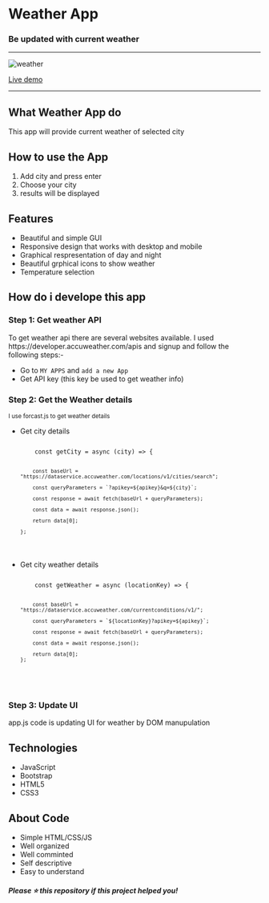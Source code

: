 <h1>Weather App</h1>
<h3>Be updated with current weather</h3>
<hr>

![weather](https://user-images.githubusercontent.com/49762757/116299445-2665ed80-a7b7-11eb-9072-7335aae19ce1.jpg)


<a href="https://hamzaweatherapp.netlify.app/">Live demo</a>

<hr>

<h2>What Weather App do</h2>
<p>This app will provide current weather of selected city</p>

<h2>How to use the App</h2>
<ol>
    <li>Add city and press enter</li>
    <li>Choose your city</li>
    <li>results will be displayed</li>    
</ol>

<h2>Features</h2>
<ul>
    <li>Beautiful and simple GUI</li>
    <li>Responsive design that works with desktop and mobile</li>
    <li>Graphical respresentation of day and night</li>
    <li>Beautiful grphical icons to show weather</li>
    <li>Temperature selection</li>    
</ul>

<h2>How do i develope this app</h2>
<h3>Step 1: Get weather API</h3>
<p>To get weather api there are several websites available. I used https://developer.accuweather.com/apis  and signup and follow the following steps:-</p>
<ul>
    <li>Go to <code>MY APPS</code> and <code>add a new App</code></li>
    <li>Get API key (this key be used to get weather info)</li>
</ul>

<h3>Step 2: Get the Weather details</h3>
<small>I use forcast.js to get weather details</small>
<ul>
    <li>Get city details</li>
<code>
<pre>
    const getCity = async (city) => {
        
        const baseUrl = "https://dataservice.accuweather.com/locations/v1/cities/search";

        const queryParameters = `?apikey=${apikey}&q=${city}`;

        const response = await fetch(baseUrl + queryParameters);

        const data = await response.json();

        return data[0];

    };

</pre>
</code>

<li>Get city weather details</li>
<code>
<pre>
    const getWeather = async (locationKey) => {

        const baseUrl = "https://dataservice.accuweather.com/currentconditions/v1/";

        const queryParameters = `${locationKey}?apikey=${apikey}`;

        const response = await fetch(baseUrl + queryParameters);

        const data = await response.json();

        return data[0];
    };

</pre>
</code>
</ul>

<h3>Step 3: Update UI</h3>
<p>app.js code is updating UI for weather by DOM manupulation</p>

<h2>Technologies</h2>
<ul>
    <li>JavaScript</li>
    <li>Bootstrap</li>
    <li>HTML5</li>
    <li>CSS3</li>
</ul>

<h2>About Code</h2>
<ul>
    <li>Simple HTML/CSS/JS</li>
    <li>Well organized</li>
    <li>Well comminted</li>
    <li>Self descriptive</li>
    <li>Easy to understand</li>
</ul>

<h5>Please ⭐️ this repository if this project helped you!</h5>
